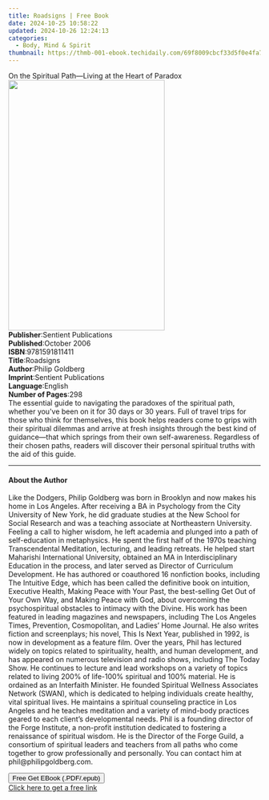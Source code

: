 ```yaml
---
title: Roadsigns | Free Book
date: 2024-10-25 10:58:22
updated: 2024-10-26 12:24:13
categories:
  - Body, Mind & Spirit
thumbnail: https://thmb-001-ebook.techidaily.com/69f8009cbcf33d5f0e4fa7c3c50e3e46e3052e972ed264839ef66040ece214d7.jpg
---
```

<main id="book-container">
  <div class="flex flex-col">
    <div class="book-brief flex-1 py-6 px-4 sm:p-6 md:py-10 md:px-8">
      <!-- brief-->
      <div class="book-brief-main">
        On the Spiritual Path—Living at the Heart of Paradox
      </div>
    </div>
    <div
      class="book-meta-info flex-1 grid gap-4 col-start-1 col-end-3 row-start-1 sm:mb-6 sm:grid-cols-4 lg:gap-6 lg:col-start-2 lg:row-end-6 lg:row-span-6 lg:mb-0"
    >
      <div
        class="book-meta-info-left place-content-center mt-4 p-4 text-sm leading-6 col-start-2 col-span-2 dark:text-slate-400"
      >
        <img
          class="w-full h-500 object-cover rounded-lg sm:h-255 sm:col-span-2 lg:col-span-full"
          src="https://img-001-ebook.techidaily.com/941f2994eb4c5fd5c1968577d6dd788a1021c28c294e30274b724cddee690a2d.jpg"
          alt=""
          width="312"
          height="500"
        />
      </div>
      <div
        class="book-meta-info-right mt-2 col-start-1 row-start-2 col-span-3 self-center"
      >
        <!-- meta data  -->
        <div class="flex flex-col px-4 md:px-8">
          <div class="flex-1">
            <strong>Publisher</strong>:<span class="px-2"
              >Sentient Publications</span
            >
          </div>
          <div class="flex-1">
            <strong>Published</strong>:<span class="px-2">October 2006</span>
          </div>
          <div class="flex-1">
            <strong>ISBN</strong>:<span class="px-2">9781591811411</span>
          </div>
          <div class="flex-1">
            <strong>Title</strong>:<span class="px-2">Roadsigns</span>
          </div>
          <div class="flex-1">
            <strong>Author</strong>:<span class="px-2">Philip Goldberg</span>
          </div>
          <div class="flex-1">
            <strong>Imprint</strong>:<span class="px-2"
              >Sentient Publications</span
            >
          </div>
          <div class="flex-1">
            <strong>Language</strong>:<span class="px-2">English</span>
          </div>
          <div class="flex-1">
            <strong>Number of Pages</strong>:<span class="px-2">298</span>
          </div>
        </div>
      </div>
    </div>
    <div class="book-description flex-1 py-6 px-4 sm:p-6 md:py-10 md:px-8">
      <div class="book-description-main">
        <div accordion-content="" id="description">
          The essential guide to navigating the paradoxes of the spiritual path,
          whether you've been on it for 30 days or 30 years. Full of travel
          trips for those who think for themselves, this book helps readers come
          to grips with their spiritual dilemmas and arrive at fresh insights
          through the best kind of guidance—that which springs from their own
          self-awareness. Regardless of their chosen paths, readers will
          discover their personal spiritual truths with the aid of this guide.
        </div>
      </div>
    </div>
    <div class="book-excerpts flex-1 py-6 px-4 sm:p-6 md:py-10 md:px-8">
      <!-- excerpts-->
      <div class="book-excerpts-main">
        <hr />
        <h4 class="placeholder placeholder-heading">
          <span>About the Author</span>
        </h4>
        <p>
          Like the Dodgers, Philip Goldberg was born in Brooklyn and now makes
          his home in Los Angeles. After receiving a BA in Psychology from the
          City University of New York, he did graduate studies at the New School
          for Social Research and was a teaching associate at Northeastern
          University. Feeling a call to higher wisdom, he left academia and
          plunged into a path of self-education in metaphysics. He spent the
          first half of the 1970s teaching Transcendental Meditation, lecturing,
          and leading retreats. He helped start Maharishi International
          University, obtained an MA in Interdisciplinary Education in the
          process, and later served as Director of Curriculum Development. He
          has authored or coauthored 16 nonfiction books, including The
          Intuitive Edge, which has been called the definitive book on
          intuition, Executive Health, Making Peace with Your Past, the
          best-selling Get Out of Your Own Way, and Making Peace with God, about
          overcoming the psychospiritual obstacles to intimacy with the Divine.
          His work has been featured in leading magazines and newspapers,
          including The Los Angeles Times, Prevention, Cosmopolitan, and Ladies’
          Home Journal. He also writes fiction and screenplays; his novel, This
          Is Next Year, published in 1992, is now in development as a feature
          film. Over the years, Phil has lectured widely on topics related to
          spirituality, health, and human development, and has appeared on
          numerous television and radio shows, including The Today Show. He
          continues to lecture and lead workshops on a variety of topics related
          to living 200% of life-100% spiritual and 100% material. He is
          ordained as an Interfaith Minister. He founded Spiritual Wellness
          Associates Network (SWAN), which is dedicated to helping individuals
          create healthy, vital spiritual lives. He maintains a spiritual
          counseling practice in Los Angeles and he teaches meditation and a
          variety of mind-body practices geared to each client’s developmental
          needs. Phil is a founding director of the Forge Institute, a
          non-profit institution dedicated to fostering a renaissance of
          spiritual wisdom. He is the Director of the Forge Guild, a consortium
          of spiritual leaders and teachers from all paths who come together to
          grow professionally and personally. You can contact him at
          phil@philipgoldberg.com.
        </p>
      </div>
    </div>
    <div
      class="book-about-author flex-1 py-6 px-4 sm:p-6 md:py-10 md:px-8"
    ></div>
    <div class="book-free-get flex-1 py-6 px-4 sm:p-6 md:py-10 md:px-8">
      <button
        id="btn-free-get"
        class="bg-blue-500 hover:bg-blue-700 text-white font-bold py-2 px-4 rounded"
      >
        Free Get EBook (.PDF/.epub)
      </button>
      <div id="countdown-display" class="px-2 text-lg mt-2"></div>
      <a
        id="free-link"
        class="hidden bg-blue-500 hover:bg-blue-700 text-white font-bold py-2 px-4 rounded"
        href="https://www.ebooks.com/en-us/book/211133147/roadsigns/philip-goldberg/"
        target="_blank"
        >Click here to get a free link</a
      >
    </div>
    <script>
      let countdownTime = 0;
      let countdownInterval = null;
      document
        .getElementById('btn-free-get')
        .addEventListener('click', startCountdown);
      function startCountdown() {
        countdownTime = new Date().getTime() + 60000 * 3;
        countdownInterval = setInterval(updateCountdown, 1000);
        document.getElementById('btn-free-get').disabled = true;
        document
          .getElementById('btn-free-get')
          .classList.add('bg-gray-500', 'cursor-not-allowed');
      }
      function updateCountdown() {
        let currentTime = new Date().getTime();
        let timeLeft = countdownTime - currentTime;
        let secondsLeft = Math.floor(timeLeft / 1000);
        document.getElementById('countdown-display').innerHTML =
          `Remaining time: ${secondsLeft} seconds.`;
        if (secondsLeft <= 0) {
          clearInterval(countdownInterval);
          document.getElementById('btn-free-get').classList.add('hidden');
          document.getElementById('free-link').classList.remove('hidden');
          document.getElementById('countdown-display').innerHTML = '';
        }
      }
    </script>
  </div>
</main>
